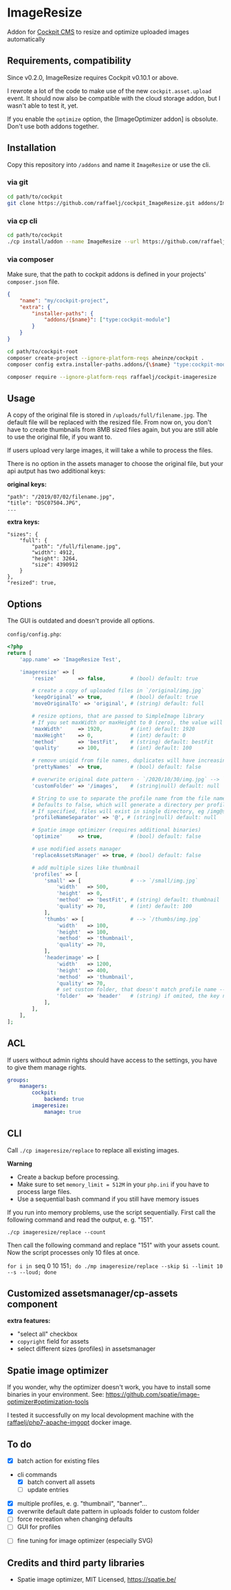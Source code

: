 # ImageResize

Addon for [Cockpit CMS][1] to resize and optimize uploaded images automatically

## Requirements, compatibility

Since v0.2.0, ImageResize requires Cockpit v0.10.1 or above.

I rewrote a lot of the code to make use of the new `cockpit.asset.upload` event. It should now also be compatible with the cloud storage addon, but I wasn't able to test it, yet.

If you enable the `optimize` option, the [ImageOptimizer addon] is obsolute. Don't use both addons together.

## Installation

Copy this repository into `/addons` and name it `ImageResize` or use the cli.

### via git

```bash
cd path/to/cockpit
git clone https://github.com/raffaelj/cockpit_ImageResize.git addons/ImageResize
```

### via cp cli

```bash
cd path/to/cockpit
./cp install/addon --name ImageResize --url https://github.com/raffaelj/cockpit_ImageResize/archive/master.zip
```

### via composer

Make sure, that the path to cockpit addons is defined in your projects' `composer.json` file.

```json
{
    "name": "my/cockpit-project",
    "extra": {
        "installer-paths": {
            "addons/{$name}": ["type:cockpit-module"]
        }
    }
}
```

```bash
cd path/to/cockpit-root
composer create-project --ignore-platform-reqs aheinze/cockpit .
composer config extra.installer-paths.addons/{\$name} "type:cockpit-module"

composer require --ignore-platform-reqs raffaelj/cockpit-imageresize
```

## Usage

A copy of the original file is stored in `/uploads/full/filename.jpg`. The default file will be replaced with the resized file. From now on, you don't have to create thumbnails from 8MB sized files again, but you are still able to use the original file, if you want to.

If users upload very large images, it will take a while to process the files.

There is no option in the assets manager to choose the original file, but your api autput has two additional keys:

**original keys:**

```
"path": "/2019/07/02/filename.jpg",
"title": "DSC07504.JPG",
...
```

**extra keys:**

```
"sizes": {
    "full": {
        "path": "/full/filename.jpg",
        "width": 4912,
        "height": 3264,
        "size": 4390912
    }
},
"resized": true,
```

## Options

The GUI is outdated and doesn't provide all options.

`config/config.php`:

```php
<?php
return [
    'app.name' => 'ImageResize Test',

    'imageresize' => [
        'resize'       => false,        # (bool) default: true

        # create a copy of uploaded files in `/original/img.jpg`
        'keepOriginal' => true,         # (bool) default: true
        'moveOriginalTo' => 'original', # (string) default: full

        # resize options, that are passed to SimpleImage library
        # If you set maxWidth or maxHeight to 0 (zero), the value will be ignored.
        'maxWidth'     => 1920,         # (int) default: 1920
        'maxHeight'    => 0,            # (int) default: 0
        'method'       => 'bestFit',    # (string) default: bestFit
        'quality'      => 100,          # (int) default: 100

        # remove uniqid from file names, duplicates will have increasing number suffixes
        'prettyNames'  => true,         # (bool) default: false

        # overwrite original date pattern - `/2020/10/30/img.jpg` --> `/images/img.jpg`
        'customFolder' => '/images',    # (string|null) default: null

		# String to use to separate the profile name from the file name
		# Defaults to false, which will generate a directory per profile, eg: /small/img.jpg
		# If specified, files will exist in single directory, eg /img@small.jpg
		'profileNameSeparator' => '@', # (string|null) default: null

        # Spatie image optimizer (requires additional binaries)
        'optimize'     => true,         # (bool) default: false

        # use modified assets manager
        'replaceAssetsManager' => true, # (bool) default: false

        # add multiple sizes like thumbnail
        'profiles' => [
            'small' => [                # --> `/small/img.jpg`
                'width'   => 500,
                'height'  => 0,
                'method'  => 'bestFit', # (string) default: thumbnail
                'quality' => 70,        # (int) default: 100
            ],
            'thumbs' => [               # --> `/thumbs/img.jpg`
                'width'   => 100,
                'height'  => 100,
                'method'  => 'thumbnail',
                'quality' => 70,
            ],
            'headerimage' => [
                'width'   => 1200,
                'height'  => 400,
                'method'  => 'thumbnail',
                'quality' => 70,
                # set custom folder, that doesn't match profile name --> `/header/img.jpg`
                'folder'  => 'header'   # (string) if omited, the key name 'headerimage' is used
            ],
        ],
    ],
];
```

## ACL

If users without admin rights should have access to the settings, you have to give them manage rights.

```yaml
groups:
    managers:
        cockpit:
            backend: true
        imageresize:
            manage: true
```

## CLI

Call `./cp imageresize/replace` to replace all existing images.

**Warning**

* Create a backup before processing.
* Make sure to set `memory_limit = 512M` in your `php.ini` if you have to process large files.
* Use a sequential bash command if you still have memory issues

If you run into memory problems, use the script sequentially. First call the following command and read the output, e. g. "151".

`./cp imageresize/replace --count`

Then call the following command and replace "151" with your assets count.
Now the script processes only 10 files at once.

`for i in `seq 0 10 151`; do ./mp imageresize/replace --skip $i --limit 10 --s --loud; done`

## Customized assetsmanager/cp-assets component

**extra features:**

* "select all" checkbox
* `copyright` field for assets
* select different sizes (profiles) in assetsmanager

## Spatie image optimizer

If you wonder, why the optimizer doesn't work, you have to install some binaries in your environment.
See: https://github.com/spatie/image-optimizer#optimization-tools

I tested it successfully on my local devolopment machine with the [raffaelj/php7-apache-imgopt][4] docker image.

## To do

* [x] batch action for existing files
* cli commands
  * [x] batch convert all assets
  * [ ] update entries
* [x] multiple profiles, e. g. "thumbnail", "banner"...
* [x] overwrite default date pattern in uploads folder to custom folder
* [ ] force recreation when changing defaults
* [ ] GUI for profiles
+ [ ] fine tuning for image optimizer (especially SVG)

## Credits and third party libraries

* Spatie image optimizer, MIT Licensed, https://spatie.be/

[1]: https://github.com/agentejo/cockpit/
[2]: https://github.com/pauloamgomes/CockpitCMS-ImageOptimizer
[3]: https://github.com/spatie/image-optimizer
[4]: https://hub.docker.com/r/raffaelj/php7-apache-imgopt
